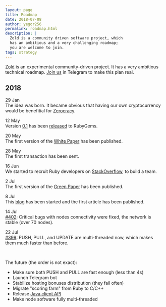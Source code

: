 ```yaml
---
layout: page
title: Roadmap
date: 2018-07-08
author: yegor256
permalink: roadmap.html
description: |
  Zold is a community driven software project, which
  has an ambitious and a very challenging roadmap;
  you are welcome to join.
tags: strategy
---
```


[Zold](https://www.zold.io) is an experimental community-driven project.
It has a very ambitious technical roadmap.
[Join us](https://t.me/zold_io) in Telegram to make this plan real.

<!--more-->

## 2018

29 Jan<br/>
The idea was born.
It became obvious that having our own cryptocurrency would be benefitial for [Zerocracy](https://www.zerocracy.com).

12 May<br/>
Version [0.1](https://github.com/zold-io/zold/tree/0.1) has been
[released](https://rubygems.org/gems/zold/versions/0.1) to RubyGems.

20 May<br/>
The first version of the [White Paper](https://papers.zold.io/wp.pdf) has been published.

28 May<br/>
The first transaction has been sent.

16 Jun<br/>
We started to recruit Ruby developers on
[StackOverflow](https://stackoverflow.com/jobs/194602/brave-ruby-developer-for-a-new-cryptocurrency-zerocracy),
to build a team.

2 Jul<br/>
The first version of the
[Green Paper](https://papers.zold.io/green-paper.pdf) has been published.

8 Jul<br/>
This [blog](https://github.com/zold-io/blog.zold.io)
has been started and the first article has been published.

14 Jul<br/>
[#402](https://github.com/zold-io/zold/issues/402):
Critical bugs with nodes connectivity were fixed,
the network is stable (over 70 nodes).

22 Jul<br/>
[#399](https://github.com/zold-io/zold/issues/399):
PUSH, PULL, and UPDATE are multi-threaded now, which makes
them much faster than before.

<br/>

The future (the order is not exact):

  * Make sure both PUSH and PULL are fast enough (less than 4s)
  * Launch Telegram bot
  * Stabilize hosting bonuses distribution (they fail often)
  * Migrate "scoring farm" from Ruby to C/C++
  * Release [Java client API](https://github.com/zold-io/java-api)
  * Make node software fully multi-threaded
